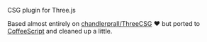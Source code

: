 CSG plugin for Three.js

Based almost entirely on [chandlerprall/ThreeCSG](https://github.com/chandlerprall/ThreeCSG) :heart:
but ported to [CoffeeScript](http://coffeescript.org/) and cleaned up a little.
